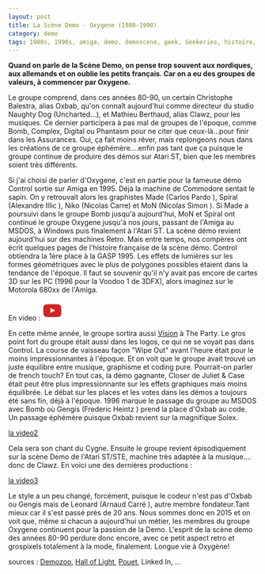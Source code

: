 ```yaml
---
layout: post
title: La Scène Demo - Oxygene (1980-1990)
category: demo
tags: 1980s, 1990s, amiga, demo, demoscene, geek, Geekeries, histoire, programmation
---
```

**Quand on parle de la Scène Demo, on pense trop souvent aux nordiques, aux allemands et on oublie les petits français. Car on a eu des groupes de valeurs, à commencer par Oxygene.**

Le groupe comprend, dans ces années 80-90, un certain Christophe Balestra, alias Oxbab, qu'on connaît aujourd'hui comme directeur du studio Naughty Dog (Uncharted...), et Mathieu Berthaud, alias Clawz, pour les musiques. Ce dernier participera à pas mal de groupes de l'époque, comme Bomb, Complex, Digital ou Phantasm pour ne citer que ceux-là...pour finir dans les Assurances. Oui, ça fait moins rêver, mais replongeons nous dans les créations de ce groupe éphémère....enfin pas tant que ça puisque le groupe continue de produire des démos sur Atari ST, bien que les membres soient très différents.

Si j'ai choisi de parler d'Oxygene, c'est en partie pour la fameuse démo Control sortie sur Amiga en 1995. Déjà la machine de Commodore sentait le sapin. On y retrouvait alors les graphistes Made (Carlos Pardo ), Spiral (Alexandre Illic ), Niko (Nicolas Carre) et MoN (Nicolas Simon ). Si Made a poursuivi dans le groupe Bomb jusqu'à aujourd'hui, MoN et Spiral ont continué le groupe Oxygene jusqu'à nos jours, passant de l'Amiga au MSDOS, à Windows puis finalement à l'Atari ST. La scène démo revient aujourd'hui sur des machines Retro. Mais entre temps, nos compères ont écrit quelques pages de l'histoire française de la scène démo. Control obtiendra la 1ère place à la GASP 1995. Les effets de lumières sur les formes géométriques avec le plus de polygones possibles étaient dans la tendance de l'époque. Il faut se souvenir qu'il n'y avait pas encore de cartes 3D sur les PC (1996 pour la Voodoo 1 de 3DFX), alors imaginez sur le Motorola 680xx de l'Amiga.

En video : [![video](/images/youtube.png)](https://www.youtube.com/watch?v=7VEhwRibG6E)

En cette même année, le groupe sortira aussi <a href="https://www.youtube.com/watch?v=6hbfbeD4ZSs">Vision</a> à The Party. Le gros point fort du groupe était aussi dans les logos, ce qui ne se voyait pas dans Control. La course de vaisseau façon "Wipe Out" avant l'heure était pour le moins impressionnantes à l'époque. Et on voit que le groupe avait trouvé un juste équilibre entre musique, graphisme et coding pure. Pourrait-on parler de french touch? En tout cas, la démo gagnante, Closer de Juliet &amp; Case était peut être plus impressionnante sur les effets graphiques mais moins équilibrée. Le débat sur les places et les votes dans les démos a toujours été sans fin, déjà à l'époque. 1996 marque le passage du groupe au MSDOS avec Bomb où Gengis (Frederic Heintz ) prend la place d'Oxbab au code. Un passage éphémère puisque Oxbab revient sur la magnifique Solex.

[la video2](https://www.youtube.com/watch?v=IiyNDkII_K0)

Cela sera son chant du Cygne. Ensuite le groupe revient épisodiquement sur la scène Demo de l'Atari ST/STE, machine très adaptée à la musique.... donc de Clawz. En voici une des dernières productions :

[la video3](https://www.youtube.com/watch?v=XJKDb4ByZ7Y)

Le style a un peu changé, forcément, puisque le codeur n'est pas d'Oxbab ou Gengis mais de Leonard (Arnaud Carré ), autre membre fondateur.Tant mieux car il s'est passé près de 20 ans. Nous sommes donc en 2015 et on voit que, même si chacun a aujourd'hui un métier, les membres du groupe Oxygene continuent pour la passion de la Demo. L'esprit de la scène demo des années 80-90 perdure donc encore, avec ce petit aspect retro et grospixels totalement à la mode, finalement. Longue vie à Oxygène!

sources : <a href="https://demozoo.org/productions/27950/">Demozoo</a>, <a href="http://hol.abime.net/">Hall of Light</a>, <a href="http://www.pouet.net">Pouet</a>, Linked In, ...
